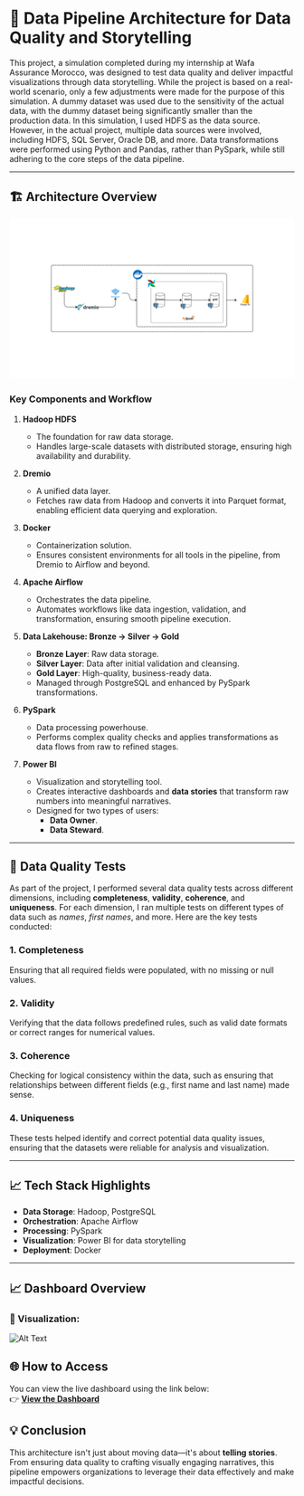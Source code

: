 # 🚀 Data Pipeline Architecture for Data Quality and Storytelling  

This project, a simulation completed during my internship at Wafa Assurance Morocco, was designed to test data quality and deliver impactful visualizations through data storytelling. While the project is based on a real-world scenario, only a few adjustments were made for the purpose of this simulation.
A dummy dataset was used due to the sensitivity of the actual data, with the dummy dataset being significantly smaller than the production data. In this simulation, I used HDFS as the data source. However, in the actual project, multiple data sources were involved, including HDFS, SQL Server, Oracle DB, and more.
Data transformations were performed using Python and Pandas, rather than PySpark, while still adhering to the core steps of the data pipeline.

---

## 🏗️ Architecture Overview  

![Project Architecture](archi.png)  

### Key Components and Workflow  

1. **Hadoop HDFS**  
   - The foundation for raw data storage.  
   - Handles large-scale datasets with distributed storage, ensuring high availability and durability.  

2. **Dremio**  
   - A unified data layer.  
   - Fetches raw data from Hadoop and converts it into Parquet format, enabling efficient data querying and exploration.  

3. **Docker**  
   - Containerization solution.  
   - Ensures consistent environments for all tools in the pipeline, from Dremio to Airflow and beyond.

4. **Apache Airflow**  
   - Orchestrates the data pipeline.  
   - Automates workflows like data ingestion, validation, and transformation, ensuring smooth pipeline execution.

5. **Data Lakehouse: Bronze → Silver → Gold**  
   - **Bronze Layer**: Raw data storage.  
   - **Silver Layer**: Data after initial validation and cleansing.  
   - **Gold Layer**: High-quality, business-ready data.  
   - Managed through PostgreSQL and enhanced by PySpark transformations.

6. **PySpark**  
   - Data processing powerhouse.  
   - Performs complex quality checks and applies transformations as data flows from raw to refined stages.

7. **Power BI**  
   - Visualization and storytelling tool.  
   - Creates interactive dashboards and **data stories** that transform raw numbers into meaningful narratives.  
   - Designed for two types of users:  
     - **Data Owner**.  
     - **Data Steward**.

---

## 🧪 Data Quality Tests

As part of the project, I performed several data quality tests across different dimensions, including **completeness**, **validity**, **coherence**, and **uniqueness**. For each dimension, I ran multiple tests on different types of data such as *names*, *first names*, and more. Here are the key tests conducted:

### 1. Completeness
Ensuring that all required fields were populated, with no missing or null values.

### 2. Validity
Verifying that the data follows predefined rules, such as valid date formats or correct ranges for numerical values.

### 3. Coherence
Checking for logical consistency within the data, such as ensuring that relationships between different fields (e.g., first name and last name) made sense.

### 4. Uniqueness

These tests helped identify and correct potential data quality issues, ensuring that the datasets were reliable for analysis and visualization.

---

## 📈 Tech Stack Highlights  

- **Data Storage**: Hadoop, PostgreSQL  
- **Orchestration**: Apache Airflow  
- **Processing**: PySpark  
- **Visualization**: Power BI for data storytelling  
- **Deployment**: Docker  

---

## 📈 Dashboard Overview  
### 📍 Visualization:  
![Alt Text](templates/wafa.jpg)

## 🌐 How to Access  
You can view the live dashboard using the link below:  
👉 **[View the Dashboard](https://app.powerbi.com/reportEmbed?reportId=25549b4c-a936-4d2f-8b7e-af85599c0929&autoAuth=true&ctid=04d6a2f0-64b2-4e71-b348-646401d08ee8)**  



  
## 💡 Conclusion  

This architecture isn't just about moving data—it's about **telling stories**. From ensuring data quality to crafting visually engaging narratives, this pipeline empowers organizations to leverage their data effectively and make impactful decisions.

